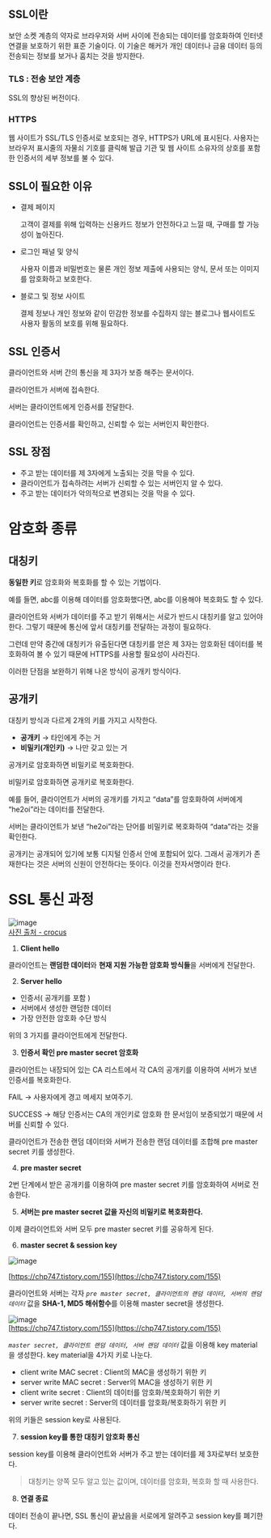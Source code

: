 ## SSL이란

보안 소켓 계층의 약자로 브라우저와 서버 사이에 전송되는 데이터를 암호화하여 인터넷 연결을 보호하기 위한 표준 기술이다. 이 기술은 해커가 개인 데이터나 금융 데이터 등의 전송되는 정보를 보거나 훔치는 것을 방지한다.

### TLS : 전송 보안 계층

SSL의 향상된 버전이다.

### HTTPS

웹 사이트가 SSL/TLS 인증서로 보호되는 경우, HTTPS가 URL에 표시된다. 사용자는 브라우저 표시줄의 자물쇠 기호를 클릭해 발급 기관 및 웹 사이트 소유자의 상호를 포함한 인증서의 세부 정보를 불 수 있다. 

## SSL이 필요한 이유

- 결제 페이지
    
    고객이 결제를 위해 입력하는 신용카드 정보가 안전하다고 느낄 때, 구매를 할 가능성이 높아진다.
    
- 로그인 패널 및 양식
    
    사용자 이름과 비밀번호는 물론 개인 정보 제출에 사용되는 양식, 문서 또는 이미지를 암호화하고 보호한다.
    
- 블로그 및 정보 사이트
    
    결제 정보나 개인 정보와 같이 민감한 정보를 수집하지 않는 블로그나 웹사이트도 사용자 활동의 보호를 위해 필요하다.
    

## SSL 인증서

클라이언트와 서버 간의 통신을 제 3자가 보증 해주는 문서이다.

클라이언트가 서버에 접속한다.

서버는 클라이언트에게 인증서를 전달한다.

클라이언트는 인증서를 확인하고, 신뢰할 수 있는 서버인지 확인한다.

## SSL 장점

- 주고 받는 데이터를 제 3자에게 노출되는 것을 막을 수 있다.
- 클라이언트가 접속하려는 서버가 신뢰할 수 있는 서버인지 알 수 있다.
- 주고 받는 데이터가 악의적으로 변경되는 것을 막을 수 있다.

# 암호화 종류

## 대칭키

**동일한 키**로 암호화와 복호화를 할 수 있는 기법이다.

예를 들면, abc를 이용해 데이터를 암호화했다면, abc를 이용해야 복호화도 할 수 있다.

클라이언트와 서버가 데이터를 주고 받기 위해서는 서로가 반드시 대칭키를 알고 있어야 한다. 그렇기 때문에 통신에 앞서 대칭키를 전달하는 과정이 필요하다.

그런데 만약 중간에 대칭키가 유출된다면 대칭키를 얻은 제 3자는 암호화된 데이터를 복호화하여 볼 수 있기 때문에 HTTPS를 사용할 필요성이 사라진다. 

이러한 단점을 보완하기 위해 나온 방식이 공개키 방식이다.

## 공개키

대칭키 방식과 다르게 2개의 키를 가지고 시작한다.

- **공개키** → 타인에게 주는 거
- **비밀키(개인키)** → 나만 갖고 있는 거

공개키로 암호화하면 비밀키로 복호화한다.

비밀키로 암호화하면 공개키로 복호화한다.

예를 들어, 클라이언트가 서버의 공개키를 가지고 “data”를 암호화하여 서버에게 “he2oi”라는 데이터를 전달한다.

서버는 클라이언트가 보낸 “he2oi”라는 단어를 비밀키로 복호화하여 “data”라는 것을 확인한다.

공개키는 공개되어 있기에 보통 디지털 인증서 안에 포함되어 있다. 그래서 공개키가 존재한다는 것은 서버의 신원이 안전하다는 뜻이다. 이것을 전자서명이라 한다.

# SSL 통신 과정

![image](https://user-images.githubusercontent.com/61505572/185030167-167c2b89-05f7-49e3-8cb8-939448a6f322.png) <br/>
[사진 출처 - crocus](https://www.crocus.co.kr/1387)

1. **Client hello**

클라이언트는 **랜덤한 데이터**와 **현재 지원 가능한 암호화 방식들**을 서버에게 전달한다.

2. **Server hello**
- 인증서( 공개키를 포함 )
- 서버에서 생성한 랜덤한 데이터
- 가장 안전한 암호화 수단 방식

위의 3 가지를 클라이언트에게 전달한다.

3. **인증서 확인 pre master secret 암호화**

클라이언트는 내장되어 있는 CA 리스트에서 각 CA의 공개키를 이용하여 서버가 보낸 인증서를 복호화한다.

FAIL → 사용자에게 경고 메세지 보여주기.

SUCCESS → 해당 인증서는 CA의 개인키로 암호화 한 문서임이 보증되었기 때문에 서버를 신뢰할 수 있다. 

클라이언트가 전송한 랜덤 데이터와 서버가 전송한 랜덤 데이터를 조합해 pre master secret 키를 생성한다.

4. **pre master secret**

2번 단계에서  받은 공개키를 이용하여 pre master secret 키를 암호화하여 서버로 전송한다.

5. **서버는 pre master secret 값을 자신의 비밀키로 복호화한다.** 

이제 클라이언트와 서버 모두 pre master secret 키를 공유하게 된다.

6. **master secret & session key**

![image](https://user-images.githubusercontent.com/61505572/185030291-654e25bd-488f-4424-b667-70b65bc2c350.png) <br/>

[https://chp747.tistory.com/155](https://chp747.tistory.com/155)

클라이언트와 서버는 각자 *`pre master secret, 클라이언트의 랜덤 데이터, 서버의 랜덤 데이터`* 값을 **SHA-1, MD5 해쉬함수**를 이용해 master secret을 생성한다.

![image](https://user-images.githubusercontent.com/61505572/185030317-d6615c24-36ab-467d-a657-2279f180338d.png) <br/>
[https://chp747.tistory.com/155](https://chp747.tistory.com/155)

*`master secret, 클라이언트 랜덤 데이터, 서버 랜덤 데이터`* 값을 이용해 key material을 생성한다. key material을 4가지 키로 나눈다. 

- client write MAC secret : Client의 MAC을 생성하기 위한 키
- server write MAC secret : Server의 MAC을 생성하기 위한 키
- client write secret : Client의 데이터를 암호화/복호화하기 위한 키
- server write secret : Server의 데이터를 암호화/복호화하기 위한 키

위의 키들은 session key로 사용된다.

7. **session key를 통한 대칭키 암호화 통신**

session key를 이용해 클라이언트와 서버가 주고 받는 데이터를 제 3자로부터 보호한다.

> 대칭키는 양쪽 모두 알고 있는 값이며, 데이터를 암호화, 복호화 할 때 사용한다.
> 
8. **연결 종료**

데이터 전송이 끝나면, SSL 통신이 끝났음을 서로에게 알려주고 session key를 폐기한다.
